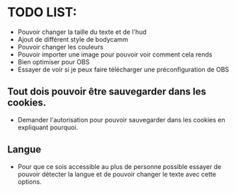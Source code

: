 # TODO LIST:

- Pouvoir changer la taille du texte et de l'hud
- Ajout de différent style de bodycamm
- Pouvoir changer les couleurs
- Pouvoir importer une image pour pouvoir voir comment cela rends
- Bien optimiser pour OBS
- Essayer de voir si je peux faire télécharger une préconfiguration de OBS

## Tout dois pouvoir être sauvegarder dans les cookies.

- Demander l'autorisation pour pouvoir sauvegarder dans les cookies en expliquant pourquoi.

## Langue

- Pour que ce sois accessible au plus de personne possible essayer de pouvoir détecter la langue et de pouvoir changer le texte avec cette options.
 